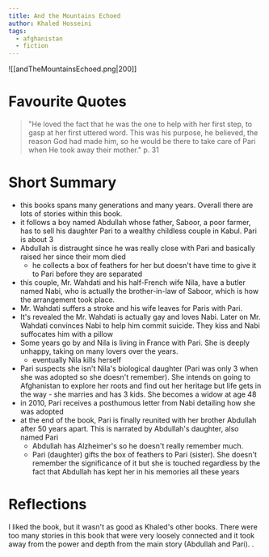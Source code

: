```yaml
---
title: And the Mountains Echoed
author: Khaled Hosseini
tags:
  - afghanistan
  - fiction
---
```

![[andTheMountainsEchoed.png|200]]
# Favourite Quotes
> "He loved the fact that he was the one to help with her first step, to gasp at her first uttered word. This was his purpose, he believed, the reason God had made him, so he would be there to take care of Pari when He took away their mother." p. 31

# Short Summary
- this books spans many generations and many years. Overall there are lots of stories within this book.
- it follows a boy named Abdullah whose father, Saboor, a poor farmer, has to sell his daughter Pari to a wealthy childless couple in Kabul. Pari is about 3
- Abdullah is distraught since he was really close with Pari and basically raised her since their mom died
	- he collects a box of feathers for her but doesn't have time to give it to Pari before they are separated
- this couple, Mr. Wahdati and his half-French wife Nila, have a butler named Nabi, who is actually the brother-in-law of Saboor, which is how the arrangement took place.
- Mr. Wahdati suffers a stroke and his wife leaves for Paris with Pari.
- It's revealed the Mr. Wahdati is actually gay and loves Nabi. Later on Mr. Wahdati convinces Nabi to help him commit suicide. They kiss and Nabi suffocates him with a pillow
- Some years go by and Nila is living in France with Pari. She is deeply unhappy, taking on many lovers over the years.
	- eventually Nila kills herself
- Pari suspects she isn't Nila's biological daughter (Pari was only 3 when she was adopted so she doesn't remember). She intends on going to Afghanistan to explore her roots and find out her heritage but life gets in the way - she marries and has 3 kids. She becomes a widow at age 48
- in 2010, Pari receives a posthumous letter from Nabi detailing how she was adopted
- at the end of the book, Pari is finally reunited with her brother Abdullah after 50 years apart. This is narrated by Abdullah's daughter, also named Pari
	- Abdullah has Alzheimer's so he doesn't really remember much.
	- Pari (daughter) gifts the box of feathers to Pari (sister). She doesn't remember the significance of it but she is touched regardless by the fact that Abdullah has kept her in his memories all these years


# Reflections
I liked the book, but it wasn't as good as Khaled's other books. There were too many stories in this book that were very loosely connected and it took away from the power and depth from the main story (Abdullah and Pari). .


